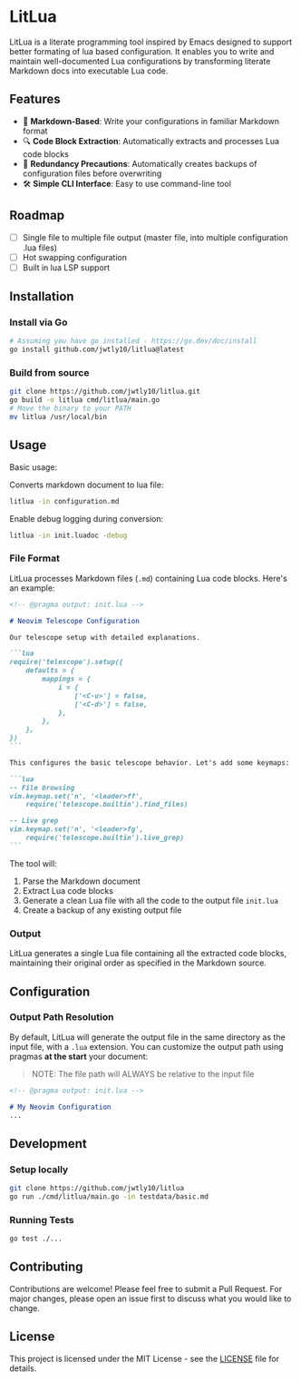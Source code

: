 # LitLua

LitLua is a literate programming tool inspired by Emacs designed to support better formating of lua based configuration. It enables you to write and maintain well-documented Lua configurations by transforming literate Markdown docs into executable Lua code.

## Features

- 📝 **Markdown-Based**: Write your configurations in familiar Markdown format
- 🔍 **Code Block Extraction**: Automatically extracts and processes Lua code blocks
- 💾 **Redundancy Precautions**: Automatically creates backups of configuration files before overwriting
- 🛠 **Simple CLI Interface**: Easy to use command-line tool

## Roadmap
- [ ] Single file to multiple file output (master file, into multiple configuration .lua files)
- [ ] Hot swapping configuration
- [ ] Built in lua LSP support

## Installation

### Install via Go
```bash
# Assuming you have go installed - https://go.dev/doc/install 
go install github.com/jwtly10/litlua@latest
```

### Build from source
```bash
git clone https://github.com/jwtly10/litlua.git
go build -o litlua cmd/litlua/main.go
# Move the binary to your PATH  
mv litlua /usr/local/bin  
```

## Usage

Basic usage:

Converts markdown document to lua file:

```bash
litlua -in configuration.md
```

Enable debug logging during conversion:

```bash
litlua -in init.luadoc -debug
```

### File Format

LitLua processes Markdown files (`.md`) containing Lua code blocks. Here's an example:

````markdown
<!-- @pragma output: init.lua -->

# Neovim Telescope Configuration

Our telescope setup with detailed explanations.

```lua
require('telescope').setup({
    defaults = {
        mappings = {
            i = {
                ['<C-u>'] = false,
                ['<C-d>'] = false,
            },
        },
    },
})
```

This configures the basic telescope behavior. Let's add some keymaps:

```lua
-- File browsing
vim.keymap.set('n', '<leader>ff', 
    require('telescope.builtin').find_files)

-- Live grep
vim.keymap.set('n', '<leader>fg', 
    require('telescope.builtin').live_grep)
```
````

The tool will:
1. Parse the Markdown document
2. Extract Lua code blocks
3. Generate a clean Lua file with all the code to the output file `init.lua`
4. Create a backup of any existing output file

### Output

LitLua generates a single Lua file containing all the extracted code blocks, maintaining their original order as specified in the Markdown source.

## Configuration

### Output Path Resolution

By default, LitLua will generate the output file in the same directory as the input file, with a `.lua` extension. You can customize the output path using pragmas **at the start** your document:

> NOTE: The file path will ALWAYS be relative to the input file

```markdown
<!-- @pragma output: init.lua -->

# My Neovim Configuration
...
```

## Development

### Setup locally

```bash
git clone https://github.com/jwtly10/litlua
go run ./cmd/litlua/main.go -in testdata/basic.md
```

### Running Tests

```bash
go test ./...
```

## Contributing

Contributions are welcome! Please feel free to submit a Pull Request. For major changes, please open an issue first to discuss what you would like to change.

## License

This project is licensed under the MIT License - see the [LICENSE](LICENSE) file for details.